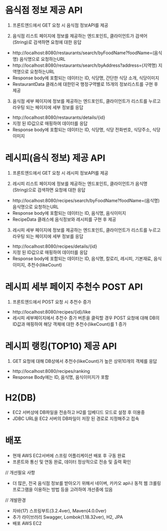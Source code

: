 # 음식점 정보 제공 API
1. 프론트엔드에서 GET 요청 시 음식점 정보API를 제공

2. 음식점 리스트 페이지에 정보를 제공하는 엔드포인트, 클라이언트가 검색어(String)로 검색하면 요청에 대한 응답
- http://localhost:8080/restaurants/search/byFoodName?foodName=(음식명) 음식명으로 요청하는URL
- http://localhost:8080/restaurants/search/byAddress?address=(지역명) 지역명으로 요청하는URL
- Response body에 포함되는 데이터는 ID, 식당명, 간단한 식당 소개, 식당이미지
- RestaurantData 클래스에 대한민국 행정구역별로 15개의 정보리스트를 구현 후 제공
   
3. 음식점 세부 페이지에 정보를 제공하는 엔드포인트, 클라이언트가 리스트를 누르고 라우팅 되는 페이지에 세부 정보를 응답
- http://localhost:8080/restaurants/details/{id}
- 지정 된 ID값으로 매핑하여 데이터를 응답
- Response body에 포함되는 데이터는 ID, 식당명, 식당 전화번호, 식당주소, 식당이미지

# 레시피(음식 정보) 제공 API
1. 프론트엔드에서 GET 요청 시 레시피 정보API를 제공

2. 레시피 리스트 페이지에 정보를 제공하는 엔드포인트, 클라이언트가 음식명(String)으로 검색하면 요청에 대한 응답
- http://localhost:8080/recipes/search/byFoodName?foodName=(음식명) 음식명으로 요청하는URL
- Response body에 포함되는 데이터는 ID, 음식명, 음식이미지
- RecipeData 클래스에 음식정보와 레시피를 구현 후 제공

3. 레시피 세부 페이지에 정보를 제공하는 엔드포인트, 클라이언트가 리스트를 누르고 라우팅 되는 페이지에 세부 정보를 응답
- http://localhost:8080/recipes/details/{id}
- 지정 된 ID값으로 매핑하여 데이터를 응답
- Response body에 포함되는 데이터는 ID, 음식명, 칼로리, 레시피, 기본재료, 음식이미지, 추천수(likeCount)

# 레시피 세부 페이지 추천수 POST API
1. 프론트엔드에서 POST 요청 시 추천수 증가
- http://localhost:8080/recipes/{id}/like
- 레시피 세부페이지에서 추천수 증가 버튼을 클릭할 경우 POST 요청에 대해 DB의 ID값과 매핑하여 해당 객체에 대한 추천수(likeCount)를 1 증가

# 레시피 랭킹(TOP10) 제공 API
1. GET 요청에 대해 DB상에서 추천수(likeCount)가 높은 상위10개의 객체를 응답
- http://localhost:8080/recipes/ranking
- Response Body에는 ID, 음식명, 음식이미지가 포함

# H2(DB)
- EC2 서버상에 DB파일을 전송하고 H2를 임베디드 모드로 설정 후 이용중
- JDBC URL을 EC2 서버의 DB파일이 저장 된 경로로 지정해주고 접속

# 배포
- 현재 AWS EC2서버에 스프링 어플리케이션 배포 후 구동 완료
- 프론트와 통신 및 연동 완료, 데이터 정상적으로 전송 및 출력 확인

// 개선필요 사항
- 더 많은, 전국 음식점 정보를 받아오기 위해서 네이버, 카카오 api나 동적 웹 크롤링 프로그램을 이용하는 방법 등을 고려하여 개선중에 있음
   
// 개발환경
- 자바(17) 스프링부트(3.2.4ver), Maven(4.0.0ver)
- 추가 라이브러리 Swagger, Lombok(1.18.32ver), H2, JPA
- 배포 AWS EC2 
